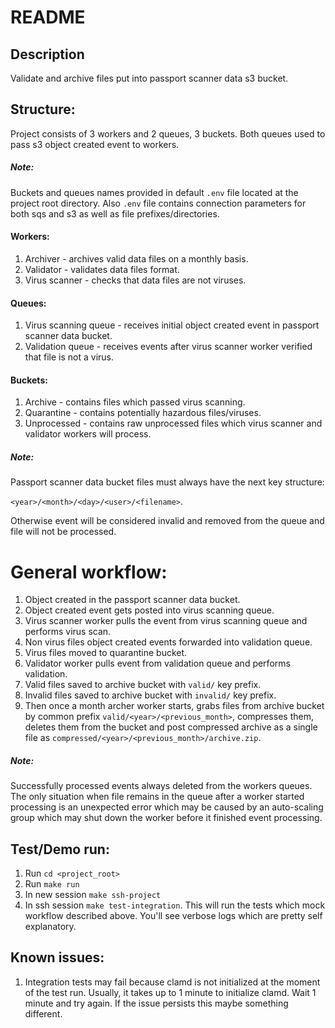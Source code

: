 # README

## Description

Validate and archive files put into passport scanner data s3 bucket.

## Structure:

Project consists of 3 workers and 2 queues, 3 buckets. Both queues used to pass s3 object created event to workers.

##### Note:
Buckets and queues names provided in default `.env` file located at the project root directory.
Also `.env` file contains connection parameters for both sqs and s3 as well as file prefixes/directories. 

#### Workers:
1. Archiver - archives valid data files on a monthly basis.
1. Validator - validates data files format.
1. Virus scanner - checks that data files are not viruses.

#### Queues:
1. Virus scanning queue - receives initial object created event in passport scanner data bucket.
1. Validation queue - receives events after virus scanner worker verified that file is not a virus.

#### Buckets:
1. Archive - contains files which passed virus scanning.
1. Quarantine - contains potentially hazardous files/viruses.
1. Unprocessed - contains raw unprocessed files which virus scanner and validator workers will process.

##### Note:
Passport scanner data bucket files must always have the next key structure:

 `<year>/<month>/<day>/<user>/<filename>`.

Otherwise event will be considered invalid and removed from the queue and file will not be processed.

# General workflow:
1. Object created in the passport scanner data bucket.
1. Object created event gets posted into virus scanning queue.
1. Virus scanner worker pulls the event from virus scanning queue and performs virus scan.
1. Non virus files object created events forwarded into validation queue.
1. Virus files moved to quarantine bucket.
1. Validator worker pulls event from validation queue and performs validation.
1. Valid files saved to archive bucket with `valid/` key prefix.
1. Invalid files saved to archive bucket with `invalid/` key prefix.
1. Then once a month archer worker starts, grabs files from archive bucket by common prefix `valid/<year>/<previous_month>`, compresses them, deletes them from the bucket and post compressed archive as a single file as `compressed/<year>/<previous_month>/archive.zip`.

##### Note:
Successfully processed events always deleted from the workers queues. The only situation when file remains in the queue after a worker started processing is an unexpected error which may be caused by an auto-scaling group which may shut down the worker before it finished event processing.

## Test/Demo run:
1. Run `cd <project_root>`
1. Run `make run`
1. In new session `make ssh-project`
1. In ssh session `make test-integration`. This will run the tests which mock workflow described above. You'll see verbose logs which are pretty self explanatory.


## Known issues:
1. Integration tests may fail because clamd is not initialized at the moment of the test run. Usually, it takes up to 1 minute to initialize clamd. Wait 1 minute and try again. If the issue persists this maybe something different.
